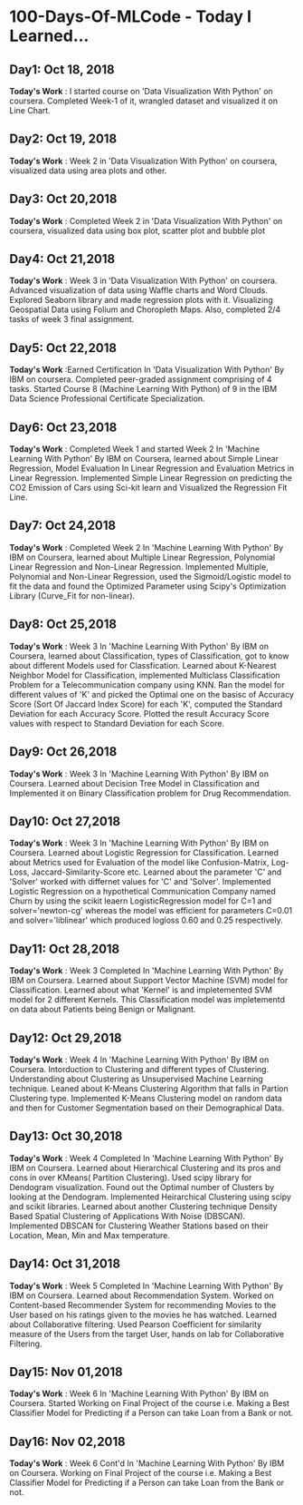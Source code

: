 # 100-Days-Of-MLCode - Today I Learned...
## Day1: Oct 18, 2018
**Today's Work** : I started course on 'Data Visualization With Python' on coursera. Completed Week-1 of it, wrangled dataset and visualized it on Line Chart.

## Day2: Oct 19, 2018
**Today's Work** : Week 2 in 'Data Visualization With Python' on coursera, visualized data using area plots and other.

## Day3: Oct 20,2018
**Today's Work** : Completed Week 2 in 'Data Visualization With Python' on coursera, visualized data using box plot, scatter plot and bubble plot

## Day4: Oct 21,2018
**Today's Work** : Week 3 in 'Data Visualization With Python' on coursera. Advanced visualization of data using Waffle charts and Word Clouds. Explored Seaborn library and made regression plots with it. Visualizing Geospatial Data using Folium and Choropleth Maps. Also, completed 2/4 tasks of week 3 final assignment.

## Day5: Oct 22,2018
**Today's Work** :Earned Certification In 'Data Visualization With Python' By IBM on coursera. Completed peer-graded assignment comprising of 4 tasks. Started Course 8 (Machine Learning With Python) of 9 in the IBM Data Science Professional Certificate Specialization.

## Day6: Oct 23,2018
**Today's Work** : Completed Week 1 and started Week 2 In 'Machine Learning With Python' By IBM on Coursera, learned about Simple Linear Regression, Model Evaluation In Linear Regression and Evaluation Metrics in Linear Regression. Implemented Simple Linear Regression on predicting the CO2 Emission of Cars using Sci-kit learn and Visualized the Regression Fit Line.

## Day7: Oct 24,2018
**Today's Work** : Completed Week 2 In 'Machine Learning With Python' By IBM on Coursera, learned about Multiple Linear Regression, Polynomial Linear Regression and Non-Linear Regression. Implemented Multiple, Polynomial and Non-Linear Regression, used the Sigmoid/Logistic model to fit the data and found the Optimized Parameter using Scipy's Optimization Library (Curve_Fit for non-linear).

## Day8: Oct 25,2018
**Today's Work** : Week 3 In 'Machine Learning With Python' By IBM on Coursera, learned about Classification, types of Classification, got to know about different Models used for Classfication. Learned about K-Nearest Neighbor Model for Classification, implemented Multiclass Classification Problem for a Telecommunication company using KNN. Ran the model for different values of 'K' and picked the Optimal one on the basisc of Accuracy Score (Sort Of Jaccard Index Score) for each 'K', computed the Standard Deviation for each Accuracy Score. Plotted the result Accuracy Score values with respect to Standard Deviation for each Score.

## Day9: Oct 26,2018
**Today's Work** : Week 3 In 'Machine Learning With Python' By IBM on Coursera. Learned about Decision Tree Model in Classification and Implemented it on Binary Classification problem for Drug Recommendation.

## Day10: Oct 27,2018
**Today's Work** : Week 3 In 'Machine Learning With Python' By IBM on Coursera. Learned about Logistic Regression for Classification. Learned about Metrics used for Evaluation of the model like Confusion-Matrix, Log-Loss, Jaccard-Similarity-Score etc. Learned about the parameter 'C' and 'Solver' worked with differnet values for 'C' and 'Solver'. Implemented Logistic Regression on a hypothetical Communication Company named Churn by using the scikit leaern LogisticRegression model for C=1 and solver='newton-cg' whereas the model was efficient for parameters C=0.01 and solver='liblinear' which produced logloss 0.60 and 0.25 respectively.

## Day11: Oct 28,2018
**Today's Work** : Week 3 Completed In 'Machine Learning With Python' By IBM on Coursera. Learned about Support Vector Machine (SVM) model for Classification. Learned about what 'Kernel' is and impletemented SVM model for 2 different Kernels. This Classification model was impletementd on data about Patients being Benign or Malignant.

## Day12: Oct 29,2018
**Today's Work** : Week 4 In 'Machine Learning With Python' By IBM on Coursera. Intorduction to Clustering and different types of Clustering. Understanding about Clustering as Unsupervised Machine Learning technique. Leaned about K-Means Clustering Algorithm that falls in Partion Clustering type. Implemented K-Means Clustering model on random data and then for Customer Segmentation based on their Demographical Data. 

## Day13: Oct 30,2018
**Today's Work** : Week 4 Completed In 'Machine Learning With Python' By IBM on Coursera. Learned about Hierarchical Clustering and its pros and cons in over KMeans( Partition Clustering). Used scipy library for Dendogram visualization. Found out the Optimal number of Clusters by looking at the Dendogram. Implemented Heirarchical Clustering using scipy and scikit libraries. Learned about another Clustering technique Density Based Spatial Clustering of Applications With Noise (DBSCAN). Implemented DBSCAN for Clustering Weather Stations based on their Location, Mean, Min and Max temperature.

## Day14: Oct 31,2018
**Today's Work** : Week 5 Completed In 'Machine Learning With Python' By IBM on Coursera. Learned about Recommendation System. Worked on Content-based Recommender System for recommending Movies to the User based on his ratings given to the movies he has watched. Learned about Collaborative filtering. Used Pearson Coefficient for similarity measure of the Users from the target User, hands on lab for Collaborative Filtering.

## Day15: Nov 01,2018
**Today's Work** : Week 6 In 'Machine Learning With Python' By IBM on Coursera. Started Working on Final Project of the course i.e. Making a Best Classifier Model for Predicting if a Person can take Loan from a Bank or not. 

## Day16: Nov 02,2018
**Today's Work** : Week 6 Cont'd In 'Machine Learning With Python' By IBM on Coursera. Working on Final Project of the course i.e. Making a Best Classifier Model for Predicting if a Person can take Loan from the Bank or not.
